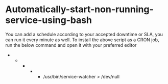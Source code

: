 # Automatically-start-non-running-service-using-bash

You can add a schedule according to your accepted downtime or SLA, you can run it every minute as well. To install the above script as a CRON job, run the below command and open it with your preferred editor

* * * * *   /usr/bin/service-watcher > /dev/null
